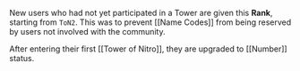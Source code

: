 New users who had not yet participated in a Tower are given this **Rank**, starting from `ToN2`. This was to prevent [[Name Codes]] from being reserved by users not involved with the community.

After entering their first [[Tower of Nitro]], they are upgraded to [[Number]] status.
